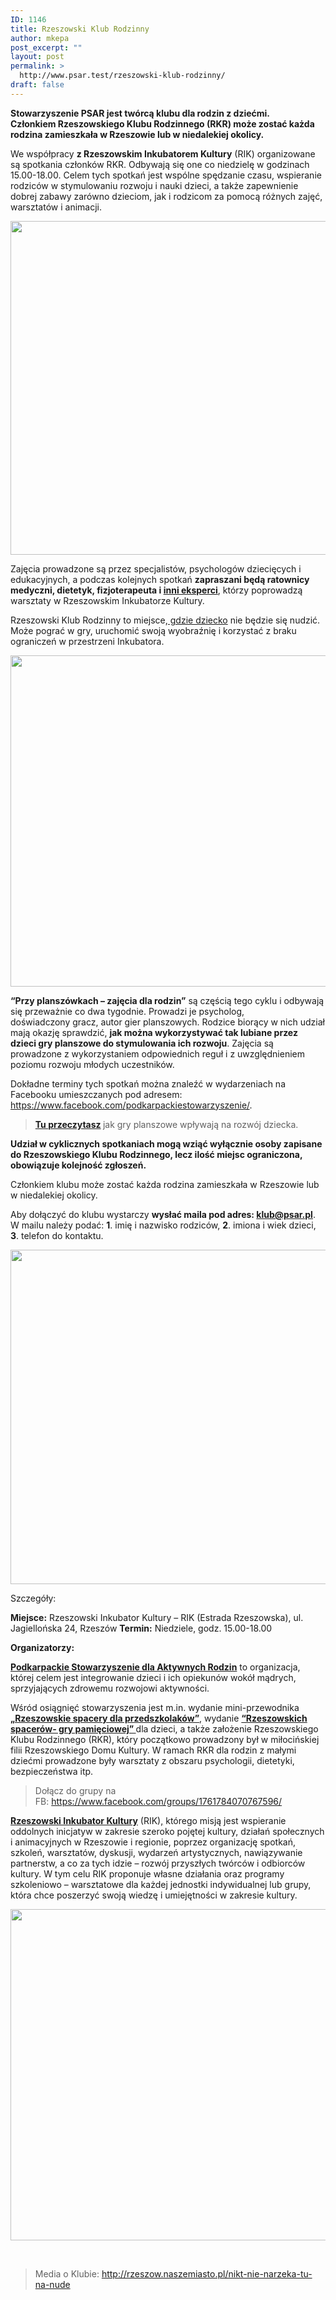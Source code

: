 ```yaml
---
ID: 1146
title: Rzeszowski Klub Rodzinny
author: mkepa
post_excerpt: ""
layout: post
permalink: >
  http://www.psar.test/rzeszowski-klub-rodzinny/
draft: false
---
```

<strong>Stowarzyszenie PSAR jest twórcą klubu dla rodzin z dziećmi. Członkiem Rzeszowskiego Klubu Rodzinnego (RKR) może zostać każda rodzina zamieszkała w Rzeszowie lub w niedalekiej okolicy. </strong>

We współpracy <strong>z Rzeszowskim Inkubatorem Kultury</strong> (RIK) organizowane są spotkania członków RKR. Odbywają się one co niedzielę w godzinach 15.00-18.00. Celem tych spotkań jest wspólne spędzanie czasu, wspieranie rodziców w stymulowaniu rozwoju i nauki dzieci, a także zapewnienie dobrej zabawy zarówno dzieciom, jak i rodzicom za pomocą różnych zajęć, warsztatów i animacji.

<a href="http://www.psar.test/wp-content/uploads/2017/02/rkr.png"><img class="alignnone size-full wp-image-1148" src="http://www.psar.test/wp-content/uploads/2017/02/rkr.png" alt="" width="800" height="534" /></a>

Zajęcia prowadzone są przez specjalistów, psychologów dziecięcych i edukacyjnych, a podczas kolejnych spotkań <strong>zapraszani będą ratownicy medyczni, dietetyk, fizjoterapeuta i <a href="http://gdziecko.pl/category/rodzice/porady-ekspertow/">inni eksperci</a></strong>, którzy poprowadzą warsztaty w Rzeszowskim Inkubatorze Kultury.

Rzeszowski Klub Rodzinny to miejsce,<a href="http://gdziecko.pl"> gdzie dziecko</a> nie będzie się nudzić. Może pograć w gry, uruchomić swoją wyobraźnię i korzystać z braku ograniczeń w przestrzeni Inkubatora.

<a href="http://www.psar.test/wp-content/uploads/2017/02/rzeszowskie-klub-rodzinny-warsztaty-11.jpg"><img class="alignnone size-full wp-image-1150" src="http://www.psar.test/wp-content/uploads/2017/02/rzeszowskie-klub-rodzinny-warsztaty-11.jpg" alt="" width="800" height="530" /></a>

<strong>“Przy planszówkach – zajęcia dla rodzin”</strong> są częścią tego cyklu i odbywają się przeważnie co dwa tygodnie. Prowadzi je psycholog, doświadczony gracz, autor gier planszowych. Rodzice biorący w nich udział mają okazję sprawdzić, <strong>jak można wykorzystywać tak lubiane przez dzieci gry planszowe do stymulowania ich rozwoju</strong>. Zajęcia są prowadzone z wykorzystaniem odpowiednich reguł i z uwzględnieniem poziomu rozwoju młodych uczestników.

Dokładne terminy tych spotkań można znaleźć w wydarzeniach na Facebooku umieszczanych pod adresem: https://www.facebook.com/podkarpackiestowarzyszenie/.
<blockquote><strong><a href="http://gdziecko.pl/dobre-gry-planszowe-dla-2-i-3-letnich-dzieci/" target="_blank" rel="noopener noreferrer">Tu przeczytasz</a> </strong>jak gry planszowe wpływają na rozwój dziecka.</blockquote>
<strong>Udział w cyklicznych spotkaniach mogą wziąć wyłącznie osoby zapisane do Rzeszowskiego Klubu Rodzinnego, lecz ilość miejsc ograniczona, obowiązuje kolejność zgłoszeń.</strong>

Członkiem klubu może zostać każda rodzina zamieszkała w Rzeszowie lub w niedalekiej okolicy.

Aby dołączyć do klubu wystarczy <strong>wysłać maila pod adres: klub@psar.pl</strong>.
W mailu należy podać:
<strong>1</strong>. imię i nazwisko rodziców,
<strong>2</strong>. imiona i wiek dzieci,
<strong>3</strong>. telefon do kontaktu.

<a href="http://www.psar.test/wp-content/uploads/2017/02/rzeszowskie-klub-rodzinny-warsztaty-13.jpg"><img class="alignnone size-full wp-image-1151" src="http://www.psar.test/wp-content/uploads/2017/02/rzeszowskie-klub-rodzinny-warsztaty-13.jpg" alt="" width="800" height="535" /></a>

Szczegóły:

<strong>Miejsce:</strong> Rzeszowski Inkubator Kultury – RIK (Estrada Rzeszowska), ul. Jagiellońska 24, Rzeszów
<strong>Termin:</strong> Niedziele, godz. 15.00-18.00

<strong>Organizatorzy:</strong>

<strong><a href="http://dev-psar.pantheonsite.io/">Podkarpackie Stowarzyszenie dla Aktywnych Rodzin</a></strong> to organizacja, której celem jest integrowanie dzieci i ich opiekunów wokół mądrych, sprzyjających zdrowemu rozwojowi aktywności.

Wśród osiągnięć stowarzyszenia jest m.in. wydanie mini-przewodnika <strong><a href="https://torbacze.pl/rzeszowskie-spacery-dla-przedszkolakow">„Rzeszowskie spacery dla przedszkolaków”</a></strong>, wydanie <strong><a href="https://torbacze.pl/Rzeszowskie-spacery-gra-pamieciowa">“Rzeszowskich spacerów- gry pamięciowej” </a></strong>dla dzieci, a także założenie Rzeszowskiego Klubu Rodzinnego (RKR), który początkowo prowadzony był w miłocińskiej filii Rzeszowskiego Domu Kultury. W ramach RKR dla rodzin z małymi dziećmi prowadzone były warsztaty z obszaru psychologii, dietetyki, bezpieczeństwa itp.
<blockquote>Dołącz do grupy na FB: <a href="https://www.facebook.com/groups/1761784070767596/">https://www.facebook.com/groups/1761784070767596/</a></blockquote>
<strong><a href="http://inkubatorkultury.eu/">Rzeszowski Inkubator Kultury</a></strong> (RIK)<a href="http://inkubatorkultury.eu/">,</a> którego misją jest wspieranie oddolnych inicjatyw w zakresie szeroko pojętej kultury, działań społecznych i animacyjnych w Rzeszowie i regionie, poprzez organizację spotkań, szkoleń, warsztatów, dyskusji, wydarzeń artystycznych, nawiązywanie partnerstw, a co za tych idzie – rozwój przyszłych twórców i odbiorców kultury. W tym celu RIK proponuje własne działania oraz programy szkoleniowo – warsztatowe dla każdej jednostki indywidualnej lub grupy, która chce poszerzyć swoją wiedzę i umiejętności w zakresie kultury.

<a href="http://www.psar.test/wp-content/uploads/2017/02/rzeszowskie-klub-rodzinny-warsztaty-17.jpg"><img class="alignnone size-full wp-image-1153" src="http://www.psar.test/wp-content/uploads/2017/02/rzeszowskie-klub-rodzinny-warsztaty-17.jpg" alt="" width="800" height="530" /></a>

&nbsp;
<blockquote>Media o Klubie: <a href="http://rzeszow.naszemiasto.pl/artykul/nikt-nie-narzeka-tu-na-nude-w-rik-u-dziala-rzeszowski-klub,4017620,art,t,id,tm.html" target="_blank" rel="noopener noreferrer">http://rzeszow.naszemiasto.pl/nikt-nie-narzeka-tu-na-nude</a></blockquote>